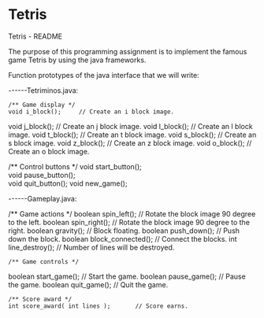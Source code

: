 Tetris
======

Tetris - README

The purpose of this programming assignment is to implement the famous game Tetris by using the java frameworks. 

Function prototypes of the java interface that we will write:

------Tetriminos.java:

	/** Game display */
	void i_block();		// Create an i block image.
  void j_block();		// Create an j block image.
	void l_block();		// Create an l block image.	
	void t_block();		// Create an t block image.
	void s_block();		// Create an s block image.
	void z_block();		// Create an z block image.
	void o_block();		// Create an o block image.

  /** Control buttons */
  void start_button();		
  void pause_button();	
  void quit_button();
  void new_game();


------Gameplay.java:

  /** Game actions */
  boolean spin_left();			  // Rotate the block image 90 degree to the left.
  boolean spin_right();		    // Rotate the block image 90 degree to the right.
	boolean gravity();			    // Block floating. 
	boolean push_down();		    // Push down the block.
	boolean block_connected();	// Connect the blocks. 
	int line_destroy();			    // Number of lines will be destroyed.
	
	/** Game controls */
  boolean start_game();		    // Start the game.
	boolean pause_game();		    // Pause the game.
	boolean quit_game();		    // Quit the game.

	/** Score award */
	int score_award( int lines );		// Score earns. 
		
